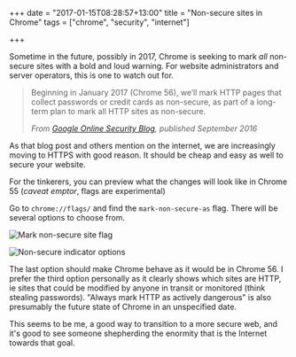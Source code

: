 +++
date = "2017-01-15T08:28:57+13:00"
title = "Non-secure sites in Chrome"
tags = ["chrome", "security", "internet"]

+++

Sometime in the future, possibly in 2017, Chrome is seeking to mark *all* non-secure sites with a bold and loud warning.
For website administrators and server operators, this is one to watch out for.

<!--more-->

> Beginning in January 2017 (Chrome 56), we’ll mark HTTP pages that collect passwords or credit cards as non-secure, as part of a long-term plan to mark all HTTP sites as non-secure.
>
> <cite>From [Google Online Security Blog](https://security.googleblog.com/2016/09/moving-towards-more-secure-web.html), published September 2016</cite>

As that blog post and others mention on the internet, we are increasingly moving to HTTPS with good reason.
It should be cheap and easy as well to secure your website.

For the tinkerers, you can preview what the changes will look like in Chrome 55 (_caveat emptor_, flags are experimental)

Go to `chrome://flags/` and find the `mark-non-secure-as` flag. There will be several options to choose from.

![Mark non-secure site flag](/images/mark-non-secure-flag-in-chrome.png)

![Non-secure indicator options](/images/non-secure-options.png)

The last option should make Chrome behave as it would be in Chrome 56.
I prefer the third option personally as it clearly shows which sites are HTTP, ie sites that could be modified by anyone in transit
or monitored (think stealing passwords).
"Always mark HTTP as actively dangerous" is also presumably the future state of Chrome in an unspecified date.

This seems to be me, a good way to transition to a more secure web, and it's good to see someone shepherding the enormity that is the Internet towards that goal.

